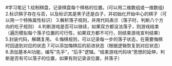 #学习笔记
1.绘制棋盘，记录棋盘每个棋格的位置。(可以用二维数组或一维数组)
2.标识棋子存在与否，以及标识其是黑子还是白子，并初始化开始中心的棋子（可以用一个特殊属性标识）
3.解析落子规则，并用代码表示（落子时，判断八个方向的吃子规则）
4.判断游戏是否可以继续，如果双方都没法落子，则游戏结束（遍历模拟每个落子位置的可行性，如果双方都不可行，则结束游戏宣判结果）
5.封装代码，解耦复用。
6.悔棋规则，可以记录每一步的落子状态，在需要悔棋时回退到对应的状态
7.可以添加悔棋后的前进状态（根据逻辑恢复到对应状态）
8.添加基本AI功能，编写“先手”，“后手”逻辑。“结束游戏代码块“思想的延伸，判断是否有可以落子的位置，如果有则记录该位置，并落子）

